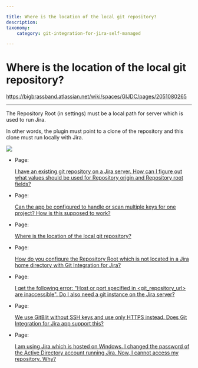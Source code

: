 ```yaml
---

title: Where is the location of the local git repository?
description:
taxonomy:
    category: git-integration-for-jira-self-managed

---
```


# Where is the location of the local git repository?

<https://bigbrassband.atlassian.net/wiki/spaces/GIJDC/pages/2051080265>

* * *

The Repository Root (in settings) must be a local path for server which is used to run Jira.

In other words, the plugin must point to a clone of the repository and this clone must run locally with Jira.

![](https://bigbrassband.atlassian.net/wiki/download/thumbnails/2051080265/faq-git-repo-advanced-screen.png?version=1&modificationDate=1642078696400&cacheVersion=1&api=v2&width=680&height=344)

*   Page:
    
    [I have an existing git repository on a Jira server. How can I figure out what values should be used for Repository origin and Repository root fields?](/wiki/spaces/GIJDC/pages/2051145752)
    
*   Page:
    
    [Can the app be configured to handle or scan multiple keys for one project? How is this supposed to work?](/wiki/spaces/GIJDC/pages/2052128838)
    
*   Page:
    
    [Where is the location of the local git repository?](/wiki/spaces/GIJDC/pages/2051080265)
    
*   Page:
    
    [How do you configure the Repository Root which is not located in a Jira home directory with Git Integration for Jira?](/wiki/spaces/GIJDC/pages/2052128856)
    
*   Page:
    
    [I get the following error: "Host or port specified in <git\_repository\_url> are inaccessible". Do I also need a git instance on the Jira server?](/wiki/spaces/GIJDC/pages/2051375166)
    
*   Page:
    
    [We use GitBlit without SSH keys and use only HTTPS instead. Does Git Integration for Jira app support this?](/wiki/spaces/GIJDC/pages/2051440710)
    
*   Page:
    
    [I am using Jira which is hosted on Windows. I changed the password of the Active Directory account running Jira. Now, I cannot access my repository. Why?](/wiki/spaces/GIJDC/pages/2051768359)